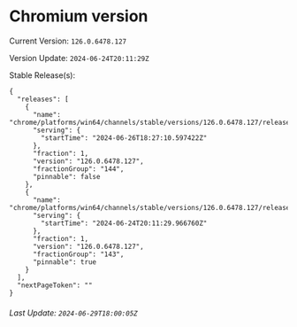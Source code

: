 # Chromium version

Current Version: `126.0.6478.127`

Version Update: `2024-06-24T20:11:29Z`

Stable Release(s):
```
{
  "releases": [
    {
      "name": "chrome/platforms/win64/channels/stable/versions/126.0.6478.127/releases/1719426430",
      "serving": {
        "startTime": "2024-06-26T18:27:10.597422Z"
      },
      "fraction": 1,
      "version": "126.0.6478.127",
      "fractionGroup": "144",
      "pinnable": false
    },
    {
      "name": "chrome/platforms/win64/channels/stable/versions/126.0.6478.127/releases/1719259889",
      "serving": {
        "startTime": "2024-06-24T20:11:29.966760Z"
      },
      "fraction": 1,
      "version": "126.0.6478.127",
      "fractionGroup": "143",
      "pinnable": true
    }
  ],
  "nextPageToken": ""
}
```

###### Last Update: `2024-06-29T18:00:05Z`
        